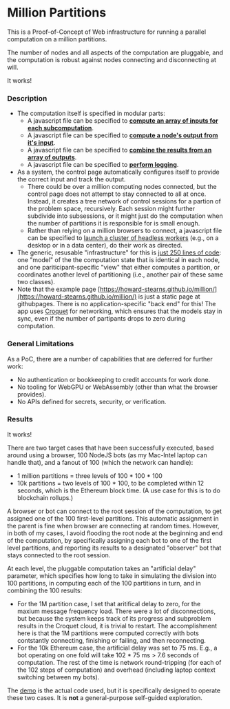 # Million Partitions

This is a Proof-of-Concept of Web infrastructure for running a parallel computation on a million partitions.

The number of nodes and all aspects of the computation are pluggable, and the computation is robust against nodes connecting and disconnecting at will.

It works!

### Description

- The computation itself is specified in modular parts:
  - A javascript file can be specified to [**compute an array of inputs for each subcomputation**](demo-prepare.mjs).
  - A javascript file can be specified to [**compute a node's output from it's input**](demo-compute.mjs).
  - A javascript file can be specified to [**combine the results from an array of outputs**](demo-collect.mjs).
  - A javascript file can be specified to [**perform logging**](demo-logger.mjs).
- As a system, the control page automatically configures itself to provide the correct input and track the output.
  - There could be over a million computing nodes connected, but the control page does not attempt to stay connected to all at once. Instead, it creates a tree network of control sessions for a partion of the problem space, recursively. Each session might further subdivide into subsessions, or it might just do the computation when the number of partitions it is responsible for is small enough.
  - Rather than relying on a million browsers to connect, a javascript file can be specified to [launch a cluster of headless workers](bots.mjs) (e.g., on a desktop or in a data center), do their work as directed.
- The generic, resusable "infrastructure" for this is [just 250 lines of code](index.mjs): one "model" of the the computation state that is identical in each node, and one pariticipant-specific "view" that either computes a partition, or coordinates another level of partitioning (i.e., another pair of these same two classes). 
- Note that the example page [https://howard-stearns.github.io/million/](https://howard-stearns.github.io/million/) is just a static page at githubpages. There is no application-specific "back end" for this! The app uses [Croquet](https://croquet.io/docs/croquet/) for networking, which ensures that the models stay in sync, even if the number of partipants drops to zero during computation.

### General Limitations
As a PoC, there are a number of capabilities that are deferred for further work:

- No authentication or bookkeeping to credit accounts for work done.
- No tooling for WebGPU or WebAssembly (other than what the browser provides).
- No APIs defined for secrets, security, or verification.

### Results

It works! 

There are two target cases that have been successfully executed, based around using a browser, 100 NodeJS bots (as my Mac-Intel laptop can handle that), and a fanout of 100 (which the network can handle):

- 1 million partitions = three levels of 100 * 100 * 100
- 10k partitions = two levels of 100 * 100, to be completed within 12 seconds, which is the Ethereum block time. (A use case for this is to do blockchain rollups.)

A browser or bot can connect to the root session of the computation, to get assigned one of the 100 first-level partitions. This automatic assignment in the parent is fine when browser are connecting at random times. However, in both of my cases, I avoid flooding the root node at the beginning and end of the computation, by specifically assigning each bot to one of the first level partitions, and reporting its results to a designated "observer" bot that stays connected to the root session.

At each level, the pluggable computation takes an "artificial delay" parameter, which specifies how long to take in simulating the division into 100 partitions, in computing each of the 100 partitions in turn, and in combining the 100 results:

- For the 1M partition case, I set that aritifical delay to zero, for the maxium message frequency load. There were a lot of disconnections, but because the system keeps track of its progress and subproblem results in the Croquet cloud, it is trivial to restart. The accomplishment here is that the 1M partitions were computed correctly with bots contstantly connecting, finishing or failing, and then reconnecting.
- For the 10k Ethereum case, the artificial delay was set to 75 ms. E.g., a bot operating on one fold will take 102 * 75 ms > 7.6 seconds of computation. The rest of the time is network round-tripping (for each of the 102 steps	 of computation) and overhead (including laptop context switching between my bots).

The [demo](https://howard-stearns.github.io/million/) is the actual code used, but it is specifically designed to operate these two cases. It is **not** a general-purpose self-guided exploration.



